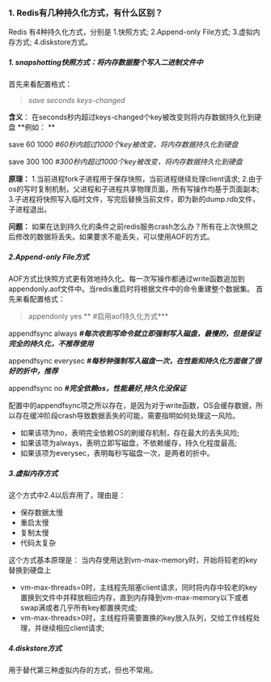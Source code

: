 ### 1. Redis有几种持久化方式，有什么区别？
Redis 有4种持久化方式，分别是
1.快照方式; 2.Append-only File方式; 3.虚拟内存方式; 4.diskstore方式。
##### 1. snapshotting快照方式：将内存数据整个写入二进制文件中
首先来看配置格式：
>  *save  seconds  keys-changed*

**含义**：
在seconds秒内超过keys-changed个key被改变则将内存数据持久化到硬盘
**例如： **

save 60      1000 *#60秒内超过1000个key被改变，将内存数据持久化到硬盘*

save 300    100  *#300秒内超过1000个key被改变，将内存数据持久化到硬盘*

**原理：**
1.当前进程fork子进程用于保存快照，当前进程继续处理client请求;
2.由于os的写时复制机制，父进程和子进程共享物理页面，所有写操作均基于页面副本;
3.子进程将快照写入临时文件，写完后替换当前文件，即为新的dump.rdb文件，子进程退出。

**问题：** 如果在达到持久化的条件之前redis服务crash怎么办？所有在上次快照之后修改的数据将丢失。如果要求不能丢失，可以使用AOF的方式。

##### 2.Append-only File方式
AOF方式比快照方式更有效地持久化。每一次写操作都通过write函数追加到appendonly.aof文件中。当redis重启时将根据文件中的命令重建整个数据集。
首先来看配置格式：
> appendonly    yes            ** #启用aof持久化方式***

appendfsync always       ***#每次收到写命令就立即强制写入磁盘，最慢的，但是保证完全的持久化，不推荐使用***

appendfsync everysec   ***#每秒钟强制写入磁盘一次，在性能和持久化方面做了很好的折中，推荐***

appendfsync no                ***#完全依赖os，性能最好,持久化没保证***

配置中的appendfsync项之所以存在，是因为对于write函数，OS会缓存数据，所以存在缓冲阶段crash导致数据丢失的可能，需要指明如何处理这一风险。
- 如果该项为no，表明完全依赖OS的刷缓存机制，存在最大的丢失风险;
- 如果该项为always，表明立即写磁盘，不依赖缓存，持久化程度最高;
- 如果该项为everysec，表明每秒写磁盘一次，是两者的折中。

##### 3.虚拟内存方式
这个方式中2.4以后弃用了，理由是：
- 保存数据太慢
- 重启太慢
- 复制太慢
- 代码太复杂

这个方式基本原理是：
当内存使用达到vm-max-memory时，开始将较老的key替换到硬盘上
- vm-max-threads=0时，主线程先阻塞client请求，同时将内存中较老的key置换到文件中并释放相应内存，直到内存降到vm-max-memory以下或者swap满或者几乎所有key都置换完成;
- vm-max-threads>0时，主线程将需要置换的key放入队列，交给工作线程处理，并继续相应client请求;

##### 4.diskstore方式
用于替代第三种虚拟内存的方式，但也不常用。
